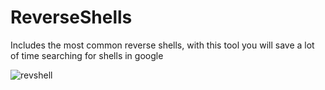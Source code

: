 # ReverseShells

Includes the most common reverse shells, with this tool you will save a lot of time searching for shells in google

![revshell](https://user-images.githubusercontent.com/47476901/115003777-6d461000-9ea6-11eb-830a-84e389637e79.PNG)
